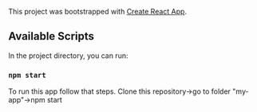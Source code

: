 This project was bootstrapped with [Create React App](https://github.com/facebook/create-react-app).

## Available Scripts

In the project directory, you can run:

### `npm start`

To run this app follow that steps.
Clone this repository->go to folder "my-app"->npm start
